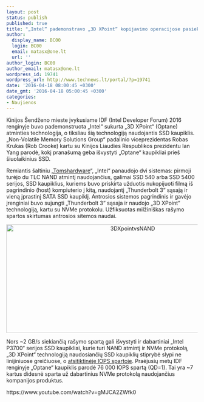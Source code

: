 ```yaml
---
layout: post
status: publish
published: true
title: "„Intel“ pademonstravo „3D XPoint“ kopijavimo operacijose pasiekiant 2 GB/s"
author:
  display_name: BC00
  login: BC00
  email: matasx@one.lt
  url: ''
author_login: BC00
author_email: matasx@one.lt
wordpress_id: 19741
wordpress_url: http://www.technews.lt/portal/?p=19741
date: '2016-04-18 08:00:45 +0300'
date_gmt: '2016-04-18 05:00:45 +0300'
categories:
- Naujienos
---
```

<p>Kinijos Šendženo mieste įvykusiame IDF (Intel Developer Forum) 2016 renginyje buvo pademonstruota „Intel“ sukurta „3D XPoint“ (Optane) atminties technologija, o tiksliau šią technologiją naudojantis SSD kaupiklis. „Non-Volatile Memory Solutions Group“ padalinio viceprezidentas Robas Krukas (Rob Crooke) kartu su Kinijos Liaudies Respublikos prezidentu Ian Yang parodė, kokį pranašumą geba išvystyti „Optane“ kaupikliai prieš šiuolaikinius SSD.</p>
<p>Remiantis šaltiniu „<a href="http://www.tomshardware.com/news/intel-optane-backup-3dxpoint-idf,31609.html">Tomshardware</a>“, „Intel“ panaudojo dvi sistemas: pirmoji turėjo du TLC NAND atmintį naudojančius, galimai SSD 540 arba SSD 5400 serijos, SSD kaupiklius, kuriems buvo priskirta užduotis nukopijuoti filmą iš pagrindinio (host) kompiuterio į kitą, naudojantį „Thunderbolt 3“ sąsają ir vieną įprastinį SATA SSD kaupiklį. Antrosios sistemos pagrindinis ir gavėjo įrenginiai buvo sujungti „Thunderbolt 3“ sąsaja ir naudojo „3D XPoint“ technologiją, kartu su NVMe protokolu. Užfiksuotas milžiniškas rašymo spartos skirtumas antrosios sitemos naudai.</p>
<p style="text-align: center;"><a href="http://www.technews.lt/portal/wp-content/uploads/2016/04/3DXpointvsNAND.jpg"><img class="alignnone wp-image-19743" src="http://www.technews.lt/portal/wp-content/uploads/2016/04/3DXpointvsNAND.jpg" alt="3DXpointvsNAND" width="650" height="285" /></a></p>
<p>Nors ~2 GB/s siekiančią rašymo spartą gali išvystyti ir dabartiniai „Intel P3700“ serijos SSD kaupikliai, kurie turi NAND atmintį ir NVMe protokolą, „3D XPoint“ technologiją naudosiančių SSD kaupiklių stiprybė slypi ne linijiniuose greičiuose, o <a href="http://www.technews.lt/portal/news/intel_optane_ssd_disku_iops_sparta_kils_iki_72_karto/">atsitiktinėje IOPS spartoje</a>. Praėjusių metų IDF renginyje „Optane“ kaupiklis parodė 76 000 IOPS spartą (QD=1). Tai yra ~7 kartus didesnė sparta už dabartinius NVMe protokolą naudojančius kompanijos produktus.</p>
<p>https://www.youtube.com/watch?v=gMJCA2ZWfk0</p>
